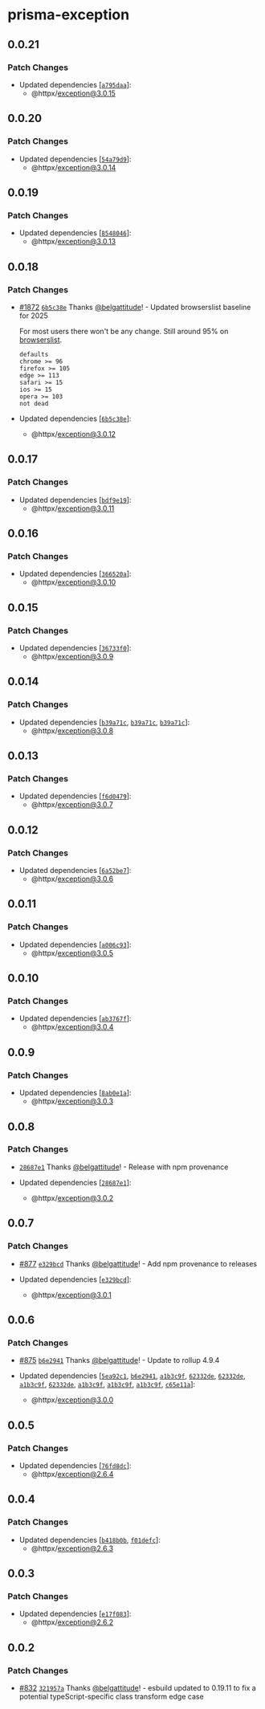 # prisma-exception

## 0.0.21

### Patch Changes

- Updated dependencies [[`a795daa`](https://github.com/belgattitude/httpx/commit/a795daa611f33942410777ddf7f561cf5e122028)]:
  - @httpx/exception@3.0.15

## 0.0.20

### Patch Changes

- Updated dependencies [[`54a79d9`](https://github.com/belgattitude/httpx/commit/54a79d9c530da590f634011ece54e83755ca6d6a)]:
  - @httpx/exception@3.0.14

## 0.0.19

### Patch Changes

- Updated dependencies [[`8548046`](https://github.com/belgattitude/httpx/commit/8548046e58bed76f2e54c709acf92817316783a4)]:
  - @httpx/exception@3.0.13

## 0.0.18

### Patch Changes

- [#1872](https://github.com/belgattitude/httpx/pull/1872) [`6b5c38e`](https://github.com/belgattitude/httpx/commit/6b5c38eda03d541c62a1cdf9ba298be5b75087e1) Thanks [@belgattitude](https://github.com/belgattitude)! - Updated browserslist baseline for 2025

  For most users there won't be any change.
  Still around 95% on [browserslist](https://browserslist.dev/?q=ZGVmYXVsdHMsIGNocm9tZSA%2BPSA5NiwgZmlyZWZveCA%2BPSAxMDUsIGVkZ2UgPj0gMTEzLCBzYWZhcmkgPj0gMTUsIGlvcyA%2BPSAxNSwgb3BlcmEgPj0gMTAzLCBub3QgZGVhZA%3D%3D).

  ```
  defaults
  chrome >= 96
  firefox >= 105
  edge >= 113
  safari >= 15
  ios >= 15
  opera >= 103
  not dead
  ```

- Updated dependencies [[`6b5c38e`](https://github.com/belgattitude/httpx/commit/6b5c38eda03d541c62a1cdf9ba298be5b75087e1)]:
  - @httpx/exception@3.0.12

## 0.0.17

### Patch Changes

- Updated dependencies [[`bdf9e19`](https://github.com/belgattitude/httpx/commit/bdf9e19d11bc66b9b7279da8f292a889f0acbffa)]:
  - @httpx/exception@3.0.11

## 0.0.16

### Patch Changes

- Updated dependencies [[`366520a`](https://github.com/belgattitude/httpx/commit/366520abbc4c8161fc42bc241f73338d262d8045)]:
  - @httpx/exception@3.0.10

## 0.0.15

### Patch Changes

- Updated dependencies [[`36733f0`](https://github.com/belgattitude/httpx/commit/36733f06ef1278a362933c0c4c56e7d6ea9bceca)]:
  - @httpx/exception@3.0.9

## 0.0.14

### Patch Changes

- Updated dependencies [[`b39a71c`](https://github.com/belgattitude/httpx/commit/b39a71c3e6e2b26003c4d496ab32e7f68af7d5e7), [`b39a71c`](https://github.com/belgattitude/httpx/commit/b39a71c3e6e2b26003c4d496ab32e7f68af7d5e7), [`b39a71c`](https://github.com/belgattitude/httpx/commit/b39a71c3e6e2b26003c4d496ab32e7f68af7d5e7)]:
  - @httpx/exception@3.0.8

## 0.0.13

### Patch Changes

- Updated dependencies [[`f6d0479`](https://github.com/belgattitude/httpx/commit/f6d04791f94b43db7335cf1665e60e57e2a89345)]:
  - @httpx/exception@3.0.7

## 0.0.12

### Patch Changes

- Updated dependencies [[`6a52be7`](https://github.com/belgattitude/httpx/commit/6a52be772efd39c8270f26993d718b180d726539)]:
  - @httpx/exception@3.0.6

## 0.0.11

### Patch Changes

- Updated dependencies [[`a006c93`](https://github.com/belgattitude/httpx/commit/a006c93fe9b34d09c642f68669028353b986b218)]:
  - @httpx/exception@3.0.5

## 0.0.10

### Patch Changes

- Updated dependencies [[`ab3767f`](https://github.com/belgattitude/httpx/commit/ab3767fb70810e6a9d36a6467c6acc2708008796)]:
  - @httpx/exception@3.0.4

## 0.0.9

### Patch Changes

- Updated dependencies [[`8ab0e1a`](https://github.com/belgattitude/httpx/commit/8ab0e1aa4d3fae9a897c89cd34c5cd386395c9ac)]:
  - @httpx/exception@3.0.3

## 0.0.8

### Patch Changes

- [`28687e1`](https://github.com/belgattitude/httpx/commit/28687e16e42019d3d9f7fb1d5d6180a87a2b3324) Thanks [@belgattitude](https://github.com/belgattitude)! - Release with npm provenance

- Updated dependencies [[`28687e1`](https://github.com/belgattitude/httpx/commit/28687e16e42019d3d9f7fb1d5d6180a87a2b3324)]:
  - @httpx/exception@3.0.2

## 0.0.7

### Patch Changes

- [#877](https://github.com/belgattitude/httpx/pull/877) [`e329bcd`](https://github.com/belgattitude/httpx/commit/e329bcd54a5daa4eafb8a9e95117eb2bc07cad1a) Thanks [@belgattitude](https://github.com/belgattitude)! - Add npm provenance to releases

- Updated dependencies [[`e329bcd`](https://github.com/belgattitude/httpx/commit/e329bcd54a5daa4eafb8a9e95117eb2bc07cad1a)]:
  - @httpx/exception@3.0.1

## 0.0.6

### Patch Changes

- [#875](https://github.com/belgattitude/httpx/pull/875) [`b6e2941`](https://github.com/belgattitude/httpx/commit/b6e2941134fcc3de7cde6666067f202f8b6de408) Thanks [@belgattitude](https://github.com/belgattitude)! - Update to rollup 4.9.4

- Updated dependencies [[`5ea92c1`](https://github.com/belgattitude/httpx/commit/5ea92c121c8eed646c3a75a432baf1c2eee1ce44), [`b6e2941`](https://github.com/belgattitude/httpx/commit/b6e2941134fcc3de7cde6666067f202f8b6de408), [`a1b3c9f`](https://github.com/belgattitude/httpx/commit/a1b3c9f8dff302b1524c51dd7621f7774a807c14), [`62332de`](https://github.com/belgattitude/httpx/commit/62332deb1c9d1b66d6a366602d60df23eb62ea69), [`62332de`](https://github.com/belgattitude/httpx/commit/62332deb1c9d1b66d6a366602d60df23eb62ea69), [`a1b3c9f`](https://github.com/belgattitude/httpx/commit/a1b3c9f8dff302b1524c51dd7621f7774a807c14), [`62332de`](https://github.com/belgattitude/httpx/commit/62332deb1c9d1b66d6a366602d60df23eb62ea69), [`a1b3c9f`](https://github.com/belgattitude/httpx/commit/a1b3c9f8dff302b1524c51dd7621f7774a807c14), [`a1b3c9f`](https://github.com/belgattitude/httpx/commit/a1b3c9f8dff302b1524c51dd7621f7774a807c14), [`a1b3c9f`](https://github.com/belgattitude/httpx/commit/a1b3c9f8dff302b1524c51dd7621f7774a807c14), [`c65e11a`](https://github.com/belgattitude/httpx/commit/c65e11a310a704d5b22f7df8e6de866efd525d80)]:
  - @httpx/exception@3.0.0

## 0.0.5

### Patch Changes

- Updated dependencies [[`76fd8dc`](https://github.com/belgattitude/httpx/commit/76fd8dc1500125534033845029144ddc091a74a7)]:
  - @httpx/exception@2.6.4

## 0.0.4

### Patch Changes

- Updated dependencies [[`b418b0b`](https://github.com/belgattitude/httpx/commit/b418b0b8dc914abe3dda3a9893bd0cba1db87560), [`f01defc`](https://github.com/belgattitude/httpx/commit/f01defc16e0f539cb8bbadd95ef2ab25ea1c1601)]:
  - @httpx/exception@2.6.3

## 0.0.3

### Patch Changes

- Updated dependencies [[`e17f083`](https://github.com/belgattitude/httpx/commit/e17f0836c4759c0fec29b2beb0c5c46b55a045a4)]:
  - @httpx/exception@2.6.2

## 0.0.2

### Patch Changes

- [#832](https://github.com/belgattitude/httpx/pull/832) [`321957a`](https://github.com/belgattitude/httpx/commit/321957a9eced15ff132c2ab18789bc4bcde9ff95) Thanks [@belgattitude](https://github.com/belgattitude)! - esbuild updated to 0.19.11 to fix a potential typeScript-specific class transform edge case
